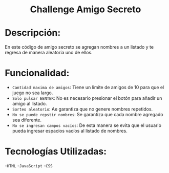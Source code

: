 <h1 align="center"> Challenge Amigo Secreto </h1>

<h1>Descripción:</h1>
<p>En este código de amigo secreto se agregan nombres a un listado y te regresa de manera aleatoria uno de ellos.</p>

<h1>Funcionalidad:</h1>

- `Cantidad maxima de amigos`: Tiene un limite de amigos de 10 para que el juego no sea largo.
- `Solo pulsar EENTER`: No es necesario presionar el botón para añadir un amigo al listado.
- `Sorteo aleatorio`: Ae garantiza que no genere nombres repetidos.
- `No se puede repstir nombres`: Se garantiza que cada nombre agregado sea diferente.
- `No se ingresan campos vacíos`: De esta manera se evita que el usuario pueda ingresar espacios vacíos al listado de nombres.


<h1>Tecnologías Utilizadas:</h1>

-`HTML`
-`JavaScript`
-`CSS`
